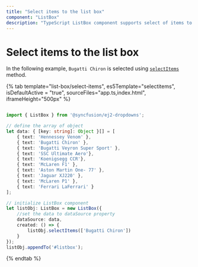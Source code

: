 ```yaml
---
title: "Select items to the list box"
component: "ListBox"
description: "TypeScript ListBox component supports select of items to the list box."
---
```


# Select items to the list box

In the following example, `Bugatti Chiron` is selected using [`selectItems`](../api/list-box/#selectitems) method.

{% tab template="list-box/select-items", es5Template="selectitems", isDefaultActive = "true", sourceFiles="app.ts,index.html", iframeHeight="500px" %}

```typescript

import { ListBox } from '@syncfusion/ej2-dropdowns';

// define the array of object
let data: { [key: string]: Object }[] = [
    { text: 'Hennessey Venom' },
    { text: 'Bugatti Chiron' },
    { text: 'Bugatti Veyron Super Sport' },
    { text: 'SSC Ultimate Aero'},
    { text: 'Koenigsegg CCR'},
    { text: 'McLaren F1' },
    { text: 'Aston Martin One- 77' },
    { text: 'Jaguar XJ220' },
    { text: 'McLaren P1' },
    { text: 'Ferrari LaFerrari' }
];

// initialize ListBox component
let listObj: ListBox = new ListBox({
    //set the data to dataSource property
    dataSource: data,
    created: () => {
        listObj.selectItems(['Bugatti Chiron'])
    }
});
listObj.appendTo('#listbox');

```

{% endtab %}